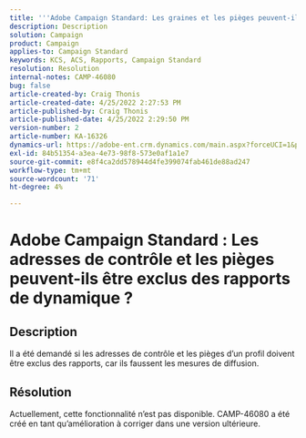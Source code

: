 ```yaml
---
title: '''Adobe Campaign Standard: Les graines et les pièges peuvent-ils être exclus des rapports de dynamique ?"'
description: Description
solution: Campaign
product: Campaign
applies-to: Campaign Standard
keywords: KCS, ACS, Rapports, Campaign Standard
resolution: Resolution
internal-notes: CAMP-46080
bug: false
article-created-by: Craig Thonis
article-created-date: 4/25/2022 2:27:53 PM
article-published-by: Craig Thonis
article-published-date: 4/25/2022 2:29:50 PM
version-number: 2
article-number: KA-16326
dynamics-url: https://adobe-ent.crm.dynamics.com/main.aspx?forceUCI=1&pagetype=entityrecord&etn=knowledgearticle&id=1a050fe1-a3c4-ec11-a7b6-0022480a1ec2
exl-id: 84b51354-a3ea-4e73-98f8-573e0af1a1e7
source-git-commit: e8f4ca2dd578944d4fe399074fab461de88ad247
workflow-type: tm+mt
source-wordcount: '71'
ht-degree: 4%

---
```


# Adobe Campaign Standard : Les adresses de contrôle et les pièges peuvent-ils être exclus des rapports de dynamique ?

## Description


Il a été demandé si les adresses de contrôle et les pièges d’un profil doivent être exclus des rapports, car ils faussent les mesures de diffusion.


## Résolution


Actuellement, cette fonctionnalité n’est pas disponible. CAMP-46080 a été créé en tant qu’amélioration à corriger dans une version ultérieure.
